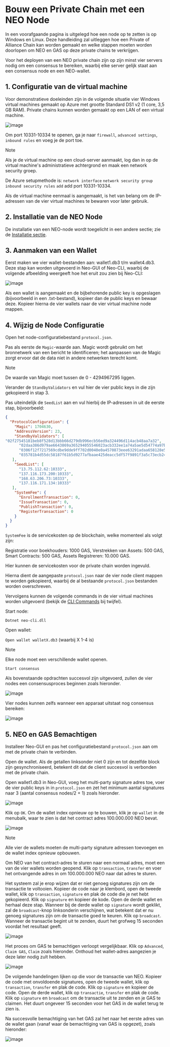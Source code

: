 # Bouw een Private Chain met een NEO Node

In een voorafgaande pagina is uitgelegd hoe een node op te zetten is op Windows en Linux. Deze handleiding zal uitleggen hoe een Private of Alliance Chain kan worden gemaakt en welke stappen moeten worden doorlopen om NEO en GAS op deze private chains te verkrijgen.

Voor het deployen van een NEO private chain zijn op zijn minst vier servers nodig om een consensus te bereiken, waarbij elke server gelijk staat aan een consensus node en een NEO-wallet.

## 1. Configuratie van de virtual machine

Voor demonstratieve doeleinden zijn in de volgende situatie vier Windows virtual machines gemaakt op Azure met grootte Standard DS1 v2 (1 core, 3,5 GB RAM). Private chains kunnen worden gemaakt op een LAN of een virtual machine.

![image](/assets/privatechain_1.png)

Om port 10331-10334 te openen, ga je naar `firewall`, `advanced settings`, `inbound rules` en voeg je de port toe.

> [!Note]
> Als je de virtual machine op een cloud-server aanmaakt, log dan in op de virtual machine's administratieve achtergrond en maak een network security groep.
>
> De Azure setupmethode is: `network interface` `network security group` `inbound security rules` `add` add port 10331-10334.

Als de virtual machine eenmaal is aangemaakt, is het van belang om de IP-adressen van de vier virtual machines te bewaren voor later gebruik.

## 2. Installatie van de NEO Node

De installatie van een NEO-node wordt toegelicht in een andere sectie; zie de [Installatie sectie](setup.md).

## 3. Aanmaken van een Wallet

Eerst maken we vier wallet-bestanden aan: wallet1.db3 t/m wallet4.db3. Deze stap kan worden uitgevoerd in Neo-GUI of Neo-CLI, waarbij de volgende afbeelding weergeeft hoe het eruit zou zien bij Neo-CLI:

![image](/assets/privatechain_3.png)

Als een wallet is aangemaakt en de bijbehorende public key is opgeslagen (bijvoorbeeld in een .txt-bestand), kopieer dan de public keys en bewaar deze. Kopieer hierna de vier wallets naar de vier virtual machine node mappen.

## 4. Wijzig de Node Configuratie

Open het node-configuratiebestand `protocol.json`.

Pas als eerste de `Magic`-waarde aan. Magic wordt gebruikt om het bronnetwerk van een bericht te identificeren; het aanpassen van de Magic zorgt ervoor dat de data niet in andere netwerken terecht komt.

> [!Note]
> De waarde van Magic moet tussen de 0 - 4294967295 liggen.

Verander de `StandbyValidators` en vul hier de vier public keys in die zijn gekopieerd in stap 3.

Pas uiteindelijk de `SeedList` aan en vul hierbij de IP-adressen in uit de eerste stap, bijvoorbeeld:

```json
{
  "ProtocolConfiguration": {
    "Magic": 1704630,
    "AddressVersion": 23,
    "StandbyValidators": [
"02f27545181beb8f528d13bbb66d279db996ecb56ed9a324496d114acb48aa7a32",
      "02daa386d979ae6643869a365294055546023acb332ee1a74a5ae5d54774a97bac",
      "0306f12f7217569cdbe9dde9ff702d0040e0a4570873eee63291adaa658128e55c",
      "035781b4d55dc58187f61b5d9277afbaae425deacc5df57f9891f3a5c73ecb24df"
   ],
    "SeedList": [
      "13.75.112.62:10333",
      "137.116.173.200:10333",
      "168.63.206.73:10333",
      "137.116.171.134:10333"
   ],
    "SystemFee": {
      "EnrollmentTransaction": 0,
      "IssueTransaction": 0,
      "PublishTransaction": 0,
      "RegisterTransaction": 0
    }
  }
}
```

`SystemFee` is de servicekosten op de blockchain, welke momenteel als volgt zijn:

Registratie voor boekhouders: 1000 GAS, Verstrekken van Assets: 500 GAS, Smart Contracts: 500 GAS, Assets Registreren: 10.000 GAS.

Hier kunnen de servicekosten voor de private chain worden ingevuld.

Hierna dient de aangepaste `protocol.json` naar de vier node client mappen te worden gekopieerd, waarbij de al bestaande `protocol.json` bestanden worden overschreven.

Vervolgens kunnen de volgende commands in de vier virtual machines worden uitgevoerd (bekijk de [CLI Commands](cli.md) bij twijfel).

Start node:

`Dotnet neo-cli.dll`

Open wallet:

`Open wallet walletX.db3` (waarbij X 1-4 is)

> [!Note]
> Elke node moet een verschillende wallet openen.

`Start consensus`

Als bovenstaande opdrachten succesvol zijn uitgevoerd, zullen de vier nodes een consensusproces beginnen zoals hieronder.

![image](/assets/privatechain_8.png)

Vier nodes kunnen zelfs wanneer een apparaat uitstaat nog consensus bereiken:

![image](/assets/privatechain_9.png)

## 5. NEO en GAS Bemachtigen

Installeer Neo-GUI en pas het configuratiebestand `protocol.json` aan om met de private chain te verbinden.

Open de wallet. Als de getallen linksonder niet 0 zijn en tot dezelfde block zijn gesynchroniseerd, betekent dit dat de client succesvol is verbonden met de private chain.

Open wallet1.db3 in Neo-GUI, voeg het multi-party signature adres toe, voer de vier public keys in in `protocol.json` en zet het minimum aantal signatures naar 3 (aantal consensus nodes/2 + 1) zoals hieronder.

![image](/assets/privatechain_12.png)

Klik op `OK`. Om de wallet index opnieuw op te bouwen, klik je op `wallet` in de menubalk, waar te zien is dat het contract adres 100.000.000 NEO bevat.

![image](/assets/privatechain_14.png)

> [!Note]
> Alle vier de wallets moeten de multi-party signature adressen toevoegen en de wallet index opnieuw opbouwen.

Om NEO van het contract-adres te sturen naar een normaal adres, moet een van de vier wallets worden geopend. Klik op `transaction`, `transfer` en voer het ontvangende adres in om 100.000.000 NEO naar dat adres te sturen.

Het systeem zal je erop wijzen dat er niet genoeg signatures zijn om de transactie te voltooien. Kopieer de code naar je klembord, open de tweede wallet, klik op `transaction`, `signature` en plak de code die je net hebt gekopieerd. Klik op `signature` en kopieer de kode. Open de derde wallet en herhaal deze stap. Wanneer bij de derde wallet op `signature` wordt geklikt, zal de `broadcast`-knop linksonderin verschijnen, wat betekent dat er nu genoeg signatures zijn om de transactie goed te keuren. Klik op `broadcast`. Wanneer de transactie begint uit te zenden, duurt het grofweg 15 seconden voordat het resultaat geeft.

![image](/assets/privatechain_20.png)

Het proces om GAS te bemachtigen verloopt vergelijkbaar. Klik op `Advanced`, `Claim GAS`, `Claim` zoals hieronder. Onthoud het wallet-adres aangezien je deze later nodig zult hebben.

![image](/assets/privatechain_21.png)

De volgende handelingen lijken op die voor de transactie van NEO. Kopieer de code met onvoldoende signatures, open de tweede wallet, klik op `transaction`, `transfer` en plak de code. Klik op `signature` en kopieer de code. Open de derde wallet, klik op `transactie`, `transfer` en plak de code. Klik op `signature` en `broadcast` om de transactie uit te zenden en je GAS te claimen. Het duurt ongeveer 15 seconden voor het GAS in de wallet terug te zien is.

Na succesvolle bemachtiging van het GAS zal het naar het eerste adres van de wallet gaan (vanaf waar de bemachtiging van GAS is opgezet), zoals hieronder:

![image](/assets/privatechain_26.png)
